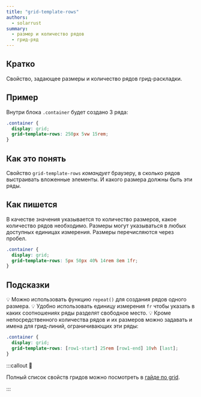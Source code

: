 ```yaml
---
title: "grid-template-rows"
authors:
  - solarrust
summary:
  - размер и количество рядов
  - грид-ряд
---
```


## Кратко

Свойство, задающее размеры и количество рядов грид-раскладки.

## Пример

Внутри блока `.container` будет создано 3 ряда:

```css
.container {
  display: grid;
  grid-template-rows: 250px 5vw 15rem;
}
```

## Как это понять

Свойство `grid-template-rows` _командует_ браузеру, в сколько рядов выстраивать вложенные элементы. И какого размера должны быть эти ряды.

## Как пишется

В качестве значения указывается то количество размеров, какое количество рядов необходимо. Размеры могут указываться в любых доступных единицах измерения. Размеры перечисляются через пробел.

```css
.container {
  display: grid;
  grid-template-rows: 5px 50px 40% 14rem 8em 1fr;
}
```

## Подсказки

💡 Можно использовать функцию `repeat()` для создания рядов одного размера.
💡 Удобно использовать единицу измерения `fr` чтобы указать в каких соотношениях ряды разделят свободное место.
💡 Кроме непосредственного количества рядов и их размеров можно задавать и имена для грид-линий, ограничивающих эти ряды:

```css
.container {
  display: grid;
  grid-template-rows: [row1-start] 25rem [row1-end] 10vh [last];
}
```

:::callout 📝

Полный список свойств гридов можно посмотреть в [гайде по grid](/css/grid-guide/).

:::
